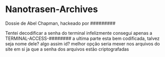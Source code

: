 # Nanotrasen-Archives
Dossie de Abel Chapman, hackeado por #########

Tentei decodificar a senha do terminal infelizmente consegui apenas a TERMINAL-ACCESS-########
a ultima parte esta bem codificada, talvez seja nome dele? algo assim id? melhor opção seria mexer nos arquivos do site em si ja que a senha dos arquivos estão criptografadas
